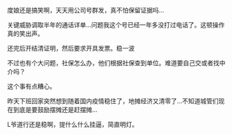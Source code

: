 度娘还是搞笑啊，天天用公司号群发，真不怕保留证据吗...

关键威胁调取半年的通话详单...问题我这个号已经一年多没打过电话了。这顿操作真的笑出声。

还完后开结清证明，然后要求开具发票。稳一波

不过也有个大问题，社保怎么办，他们根据社保查到单位。难道要自己交或者找中介吗？

这个事有点糟心。

昨天下班回家突然想到随着国内疫情稳住了，地摊经济又清零了...不知道城管们现在到底是要鼓励摆摊还是赶摆摊...

L爷道行还是稳啊，提什么什么挂逼，简直明灯。

